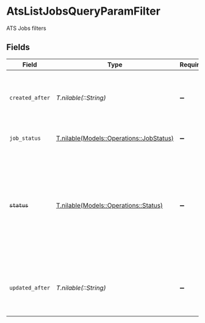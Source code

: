 # AtsListJobsQueryParamFilter

ATS Jobs filters


## Fields

| Field                                                                                                                                          | Type                                                                                                                                           | Required                                                                                                                                       | Description                                                                                                                                    | Example                                                                                                                                        |
| ---------------------------------------------------------------------------------------------------------------------------------------------- | ---------------------------------------------------------------------------------------------------------------------------------------------- | ---------------------------------------------------------------------------------------------------------------------------------------------- | ---------------------------------------------------------------------------------------------------------------------------------------------- | ---------------------------------------------------------------------------------------------------------------------------------------------- |
| `created_after`                                                                                                                                | *T.nilable(::String)*                                                                                                                          | :heavy_minus_sign:                                                                                                                             | Use a string with a date to only select results created after that given date                                                                  | 2020-01-01T00:00:00.000Z                                                                                                                       |
| `job_status`                                                                                                                                   | [T.nilable(Models::Operations::JobStatus)](../../models/operations/jobstatus.md)                                                               | :heavy_minus_sign:                                                                                                                             | The job_status of the job                                                                                                                      |                                                                                                                                                |
| ~~`status`~~                                                                                                                                   | [T.nilable(Models::Operations::Status)](../../models/operations/status.md)                                                                     | :heavy_minus_sign:                                                                                                                             | : warning: ** DEPRECATED **: This will be removed in a future release, please migrate away from it as soon as possible.<br/><br/>The status of the job |                                                                                                                                                |
| `updated_after`                                                                                                                                | *T.nilable(::String)*                                                                                                                          | :heavy_minus_sign:                                                                                                                             | Use a string with a date to only select results updated after that given date                                                                  | 2020-01-01T00:00:00.000Z                                                                                                                       |